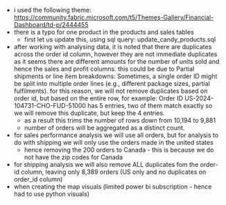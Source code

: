 - i used the following theme: https://community.fabric.microsoft.com/t5/Themes-Gallery/Financial-Dashboard/td-p/2444455
- there is a typo for one product in the products and sales tables
	- first let us update this, using sql query: update_candy_products.sql
- after working with analysing data, it is noted that there are duplicates across the order id column, however they are not immediate duplicates as it seems there are different amounts for the number of units sold and hence the sales and profit columns. this could be due to Partial shipments or line item breakdowns: Sometimes, a single order ID might be split into multiple order lines (e.g., different package sizes, partial fulfilments). for this reason, we will not remove duplicates based on order id, but based on the entire row, for example: Order ID US-2024-104731-CHO-FUD-51000 has 5 entries, two of them match exactly so we will remove this duplicate, but keep the 4 entries.
	- as a result this trims the number of rows down from 10,194 to 9,881
	- number of orders will be aggregated as a distinct count.
- for sales performance analysis we will use all orders, but for analysis to do with shipping we will only use the orders made in the united states
	- hence removing the 200 orders to Canada - this is because we do not have the zip codes for Canada
- for shipping analysis we will also remove ALL duplicates fom the order-id column, leaving only 8,389 orders (US only and no duplicates on order_id column)
- when creating the map visuals (limited power bi subscription - hence had to use python visuals)